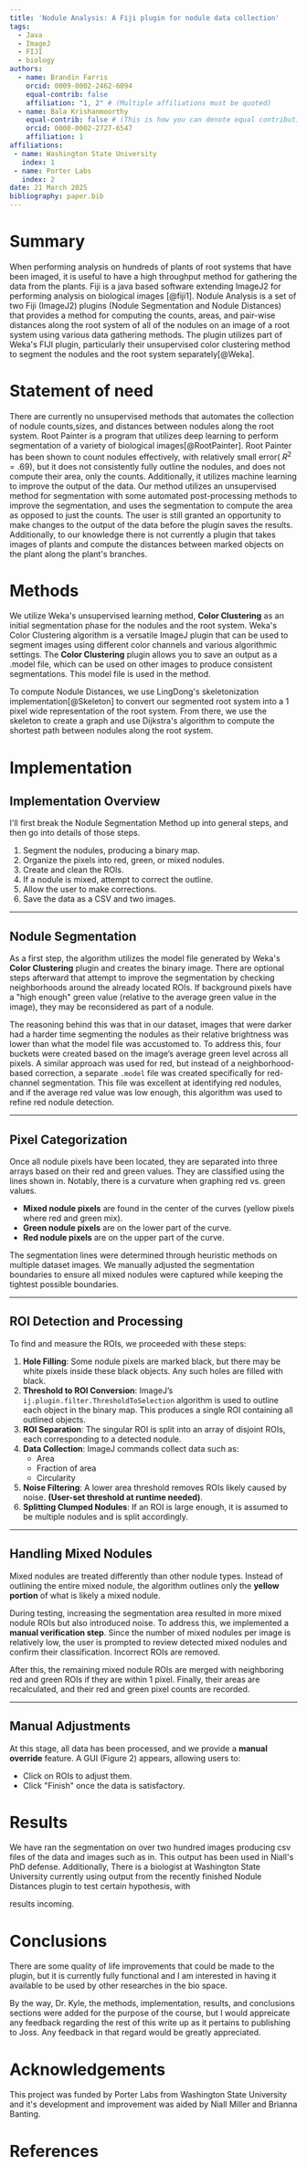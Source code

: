 ```yaml
---
title: 'Nodule Analysis: A Fiji plugin for nodule data collection'
tags:
  - Java
  - ImageJ
  - FIJI
  - biology
authors:
  - name: Brandin Farris
    orcid: 0009-0002-2462-6094
    equal-contrib: false
    affiliation: "1, 2" # (Multiple affiliations must be quoted)
  - name: Bala Krishanmoorthy
	equal-contrib: false # (This is how you can denote equal contributions between multiple authors)
	orcid: 0000-0002-2727-6547
    affiliation: 1
affiliations:
 - name: Washington State University
   index: 1
 - name: Porter Labs
   index: 2
date: 21 March 2025
bibliography: paper.bib
---
```


# Summary

When performing analysis on hundreds of plants of root systems that have been 
imaged, it is useful to have a high throughput method for gathering the data
from the plants. Fiji is a java based software extending ImageJ2 for performing analysis on biological images [@fiji1].
Nodule Analysis is a set of two Fiji (ImageJ2) plugins (Nodule Segmentation
and Nodule Distances) that provides a method for computing the counts, areas, and pair-wise distances along 
the root system of all of the nodules on an image of a root system using various data gathering methods. 
The plugin utilizes part of Weka's FIJI plugin, particularly their unsupervised color clustering method to segment the nodules and 
the root system separately[@Weka]. 


# Statement of need

There are currently no unsupervised methods that automates the collection
of nodule counts,sizes, and distances between nodules along the root system.
Root Painter is a program that utilizes deep learning to perform segmentation of a 
variety of biological images[@RootPainter]. Root Painter has been shown to count nodules
effectively, with relatively small error( $R^2 = .69$), but it does not consistently
fully outline the nodules, and does not compute their area, only the counts. Additionally,
it utilizes machine learning to improve the output of the data. Our method utilizes 
an unsupervised method for segmentation with some automated post-processing methods
to improve the segmentation, and uses the segmentation to compute the area as opposed to 
just the counts. The user is still granted an opportunity to make changes to the output of the data
before the plugin saves the results. 
Additionally, to our knowledge there is not currently a plugin that takes images of plants and 
compute the distances between marked objects on the plant along the plant's branches.


# Methods

We utilize Weka's unsupervised learning method, **Color Clustering** as an initial segmentation phase for the nodules and 
the root system. Weka's Color 
Clustering algorithm is a versatile ImageJ plugin that can be used to segment images using different color channels
and various algorithmic settings. The **Color Clustering** plugin allows you to save an output as a .model file, which
can be used on other images to produce consistent segmentations. This model file is used in the method.
 
 
 To compute Nodule Distances, we use LingDong's skeletonization implementation[@Skeleton] to convert our segmented
 root system into a 1 pixel wide representation of the root system. From there, we use the skeleton to create a graph 
 and use Dijkstra's algorithm to compute the shortest path between nodules along the root system. 
 
# Implementation


 
## Implementation Overview

I'll first break the Nodule Segmentation Method up into general steps, and then go into details of those steps.

1. Segment the nodules, producing a binary map.
2. Organize the pixels into red, green, or mixed nodules.
3. Create and clean the ROIs.
4. If a nodule is mixed, attempt to correct the outline.
5. Allow the user to make corrections.
6. Save the data as a CSV and two images.

---

## Nodule Segmentation


As a first step, the algorithm utilizes the model file generated by Weka's **Color Clustering** plugin 
and creates the binary image. There are optional steps 
afterward that attempt to improve the segmentation by checking neighborhoods around the already located ROIs. 
If background pixels have a "high enough" green value (relative to the average green value in the image), they 
may be reconsidered as part of a nodule.

The reasoning behind this was that in our dataset, images that were darker had a harder time segmenting the nodules
 as their relative brightness was lower than what the model file was accustomed to. To address this, four buckets 
 were created based on the image’s average green level across all pixels. A similar approach was used for red, but 
 instead of a neighborhood-based correction, a separate `.model` file was created specifically for red-channel 
 segmentation. This file was excellent at identifying red nodules, and if the average red value was low enough, 
 this algorithm was used to refine red nodule detection.

---

## Pixel Categorization
 
Once all nodule pixels have been located, they are separated into three arrays based on their red and green values. 
They are classified using the lines shown in. Notably, there is a curvature when graphing 
red vs. green values.

- **Mixed nodule pixels** are found in the center of the curves (yellow pixels where red and green mix).
- **Green nodule pixels** are on the lower part of the curve.
- **Red nodule pixels** are on the upper part of the curve.

The segmentation lines were determined through heuristic methods on multiple dataset images. We manually adjusted
 the segmentation boundaries to ensure all mixed nodules were captured while keeping the tightest possible boundaries.

---

## ROI Detection and Processing

To find and measure the ROIs, we proceeded with these steps:

1. **Hole Filling**: Some nodule pixels are marked black, but there may be white pixels inside these black objects. Any such holes are filled with black.
2. **Threshold to ROI Conversion**: ImageJ’s `ij.plugin.filter.ThresholdToSelection` algorithm is used to outline each object in the binary map. This produces a single ROI containing all outlined objects.
3. **ROI Separation**: The singular ROI is split into an array of disjoint ROIs, each corresponding to a detected nodule.
4. **Data Collection**: ImageJ commands collect data such as:
   - Area
   - Fraction of area
   - Circularity
5. **Noise Filtering**: A lower area threshold removes ROIs likely caused by noise. **(User-set threshold at runtime needed)**.
6. **Splitting Clumped Nodules**: If an ROI is large enough, it is assumed to be multiple nodules and is split accordingly.

---

## Handling Mixed Nodules

Mixed nodules are treated differently than other nodule types. Instead of outlining the entire mixed nodule, 
the algorithm outlines only the **yellow portion** of what is likely a mixed nodule.

During testing, increasing the segmentation area resulted in more mixed nodule ROIs but also introduced noise. 
To address this, we implemented a **manual verification step**. Since the number of mixed nodules per image is 
relatively low, the user is prompted to review detected mixed nodules and confirm their classification. Incorrect 
ROIs are removed.

After this, the remaining mixed nodule ROIs are merged with neighboring red and green ROIs if they are within 1 pixel. 
Finally, their areas are recalculated, and their red and green pixel counts are recorded.

---

## Manual Adjustments

At this stage, all data has been processed, and we provide a **manual override** feature. A GUI (Figure 2) appears,
 allowing users to:
- Click on ROIs to adjust them.
- Click "Finish" once the data is satisfactory.


# Results

We have ran the segmentation on over two hundred images producing csv files of the data and images such as in.
 This output has been used in Niall's PhD defense. Additionally, There is a biologist at Washington 
 State University currently using output from the recently finished Nodule Distances plugin to test certain hypothesis, with
 
 results incoming. 
 
# Conclusions

There are some quality of life improvements that could be made to the plugin, but it is currently fully functional and 
I am interested in having it available to be used by other researches in the bio space.

By the way, Dr. Kyle, the methods, implementation, results, and conclusions sections were added for the purpose of the 
course, but I would appreicate any feedback regarding the rest of this write up as it pertains to publishing to Joss. Any 
feedback in that regard would be greatly appreciated. 

# Acknowledgements

This project was funded by Porter Labs from Washington State University and 
it's development and improvement was aided by Niall Miller and Brianna Banting.

# References